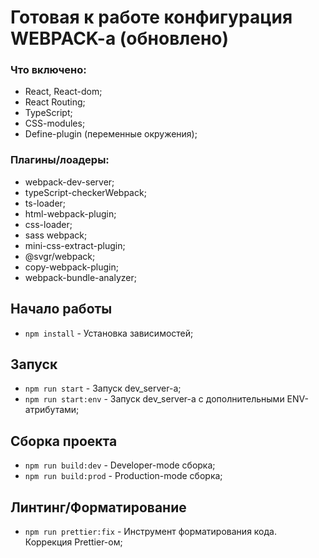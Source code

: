 # Готовая к работе конфигурация WEBPACK-a (обновлено)

### Что включено:

- React, React-dom;
- React Routing;
- TypeScript;
- CSS-modules;
- Define-plugin (переменные окружения);

### Плагины/лоадеры:

- webpack-dev-server;
- typeScript-checkerWebpack;
- ts-loader;
- html-webpack-plugin;
- css-loader;
- sass webpack;
- mini-css-extract-plugin;
- @svgr/webpack;
- copy-webpack-plugin;
- webpack-bundle-analyzer;

## Начало работы

- `npm install` - Установка зависимостей;

## Запуск

- `npm run start` - Запуск dev_server-a;
- `npm run start:env` - Запуск dev_server-a с дополнительными ENV-атрибутами;

## Сборка проекта

- `npm run build:dev` - Developer-mode сборка;
- `npm run build:prod` - Production-mode сборка;

## Линтинг/Форматирование

- `npm run prettier:fix` - Инструмент форматирования кода. Коррекция Prettier-ом;
